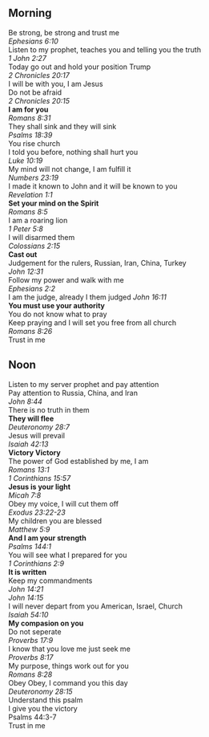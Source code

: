 ## Morning
Be strong, be strong and trust me  
_Ephesians 6:10_  
Listen to my prophet, teaches you and telling you the truth  
_1 John 2:27_  
Today go out and hold your position Trump  
_2 Chronicles 20:17_  
I will be with you, I am Jesus  
Do not be afraid  
_2 Chronicles 20:15_  
**I am for you**  
_Romans 8:31_  
They shall sink and they will sink  
_Psalms 18:39_  
You rise church  
I told you before, nothing shall hurt you  
_Luke 10:19_  
My mind will not change, I am fulfill it  
_Numbers 23:19_  
I made it known to John and it will be known to you  
_Revelation 1:1_  
**Set your mind on the Spirit**  
_Romans 8:5_  
I am a roaring lion  
_1 Peter 5:8_  
I will disarmed them  
_Colossians 2:15_  
**Cast out**  
Judgement for the rulers, Russian, Iran, China, Turkey  
_John 12:31_  
Follow my power and walk with me  
_Ephesians 2:2_  
I am the judge, already I them judged
_John 16:11_  
**You must use your authority**  
You do not know what to pray  
Keep praying and I will set you free from all church  
_Romans 8:26_  
Trust in me

## Noon
Listen to my server prophet and pay attention  
Pay attention to Russia, China, and Iran  
_John 8:44_  
There is no truth in them  
**They will flee**  
_Deuteronomy 28:7_  
Jesus will prevail  
_Isaiah 42:13_  
**Victory Victory**  
The power of God established by me, I am  
_Romans 13:1_  
_1 Corinthians 15:57_  
**Jesus is your light**  
_Micah 7:8_  
Obey my voice, I will cut them off  
_Exodus 23:22-23_  
My children you are blessed  
_Matthew 5:9_  
**And I am your strength**  
_Psalms 144:1_  
You will see what I prepared for you  
_1 Corinthians 2:9_  
**It is written**  
Keep my commandments  
_John 14:21_  
_John 14:15_  
I will never depart from you American, Israel, Church  
_Isaiah 54:10_  
**My compasion on you**  
Do not seperate  
_Proverbs 17:9_  
I know that you love me just seek me  
_Proverbs 8:17_  
My purpose, things work out for you  
_Romans 8:28_  
Obey Obey, I command you this day  
_Deuteronomy 28:15_  
Understand this psalm  
I give you the victory  
Psalms 44:3-7  
Trust in me  